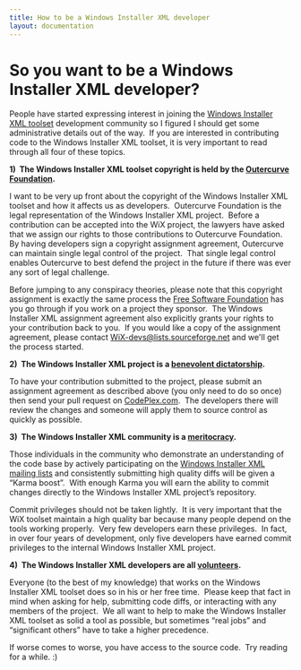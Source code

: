 ```yaml
---
title: How to be a Windows Installer XML developer
layout: documentation
---
```


# So you want to be a Windows Installer XML developer?

People have started expressing interest in joining the <a href="http://wixtoolset.org/" target="_blank">Windows Installer XML toolset</a> development community so I figured I should get some administrative details out of the way.&nbsp; If you are interested in contributing code to the Windows Installer XML toolset, it is very important to read through all four of these topics.

<b>1)&nbsp; The Windows Installer XML toolset copyright is held by the <a href="http://www.outercurve.org/" target="_blank">Outercurve Foundation</a>.</b>

I want to be very up front about the copyright of the Windows Installer XML toolset and how it affects us as developers.&nbsp; Outercurve Foundation is the legal representation of the Windows Installer XML project.&nbsp; Before a contribution can be accepted into the WiX project, the lawyers have asked that we assign our rights to those contributions to Outercurve Foundation.&nbsp; By having developers sign a copyright assignment agreement, Outercurve can maintain single legal control of the project.&nbsp; That single legal control enables Outercurve to best defend the project in the future if there was ever any sort of legal challenge.

Before jumping to any conspiracy theories, please note that this copyright assignment is exactly the same process the <a href="http://www.fsf.org/" target="_blank">Free Software Foundation</a> has you go through if you work on a project they sponsor.&nbsp; The Windows Installer XML assignment agreement also explicitly grants your rights to your contribution back to you.&nbsp; If you would like a copy of the assignment agreement, please contact <a href="mailto:WiX-devs@lists.sourceforge.net">WiX-devs@lists.sourceforge.net</a> and we'll get the process started.

<b>2)&nbsp; The Windows Installer XML project is a <a href="http://www.usemod.com/cgi-bin/mb.pl?BenevolentDictator" target="_blank">benevolent dictatorship</a>.</b>

To have your contribution submitted to the project, please submit an assignment agreement as described above (you only need to do so once) then send your pull request on <a href="http://wix.codeplex.com/sourcecontrol/list/contributions">CodePlex.com</a>.&nbsp; The developers there will review the changes and someone will apply them to source control as quickly as possible.

<b>3)&nbsp; The Windows Installer XML community is a <a href="http://en.wikipedia.org/wiki/Meritocracy" target="_blank">meritocracy</a>.</b>

Those individuals in the community who demonstrate an understanding of the code base by actively participating on the <a href="mailto:wix-users@lists.sourceforge.net">Windows Installer XML mailing lists</a> and consistently submitting high quality diffs will be given a &ldquo;Karma boost&rdquo;.&nbsp; With enough Karma you will earn the ability to commit changes directly to the Windows Installer XML project&rsquo;s repository.

Commit privileges should not be taken lightly.&nbsp; It is very important that the WiX toolset maintain a high quality bar because many people depend on the tools working properly.&nbsp; Very few developers earn these privileges.&nbsp; In fact, in over four years of development, only five developers have earned commit privileges to the internal Windows Installer XML project.

<b>4)&nbsp; The Windows Installer XML developers are all <a href="http://everything2.com/index.pl?node_id=15112&amp;lastnode_id=357933" target="_blank">volunteers</a>.</b>

Everyone (to the best of my knowledge) that works on the Windows Installer XML toolset does so in his or her free time.&nbsp; Please keep that fact in mind when asking for help, submitting code diffs, or interacting with any members of the project.&nbsp; We all want to help to make the Windows Installer XML toolset as solid a tool as possible, but sometimes &ldquo;real jobs&rdquo; and &ldquo;significant others&rdquo; have to take a higher precedence.

If worse comes to worse, you have access to the source code.&nbsp; Try reading for a while. :)
